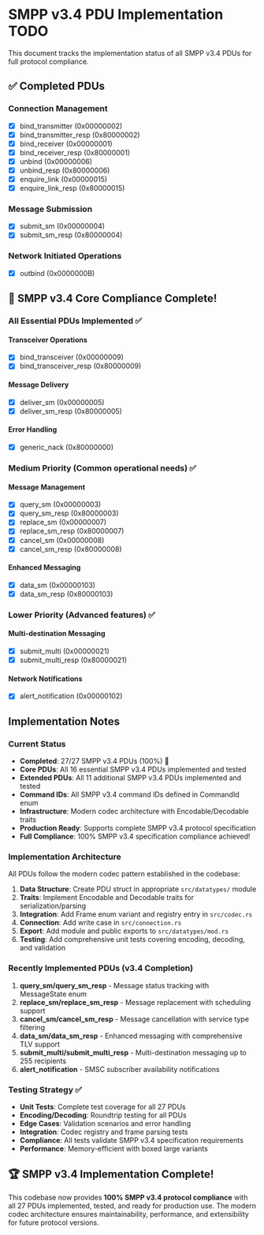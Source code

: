 # SMPP v3.4 PDU Implementation TODO

This document tracks the implementation status of all SMPP v3.4 PDUs for full protocol compliance.

## ✅ Completed PDUs

### Connection Management
- [x] bind_transmitter (0x00000002)
- [x] bind_transmitter_resp (0x80000002)
- [x] bind_receiver (0x00000001)
- [x] bind_receiver_resp (0x80000001)
- [x] unbind (0x00000006)
- [x] unbind_resp (0x80000006)
- [x] enquire_link (0x00000015)
- [x] enquire_link_resp (0x80000015)

### Message Submission
- [x] submit_sm (0x00000004)
- [x] submit_sm_resp (0x80000004)

### Network Initiated Operations
- [x] outbind (0x0000000B)

## 🎉 SMPP v3.4 Core Compliance Complete!

### All Essential PDUs Implemented ✅

#### Transceiver Operations
- [x] bind_transceiver (0x00000009)
- [x] bind_transceiver_resp (0x80000009)

#### Message Delivery
- [x] deliver_sm (0x00000005) 
- [x] deliver_sm_resp (0x80000005)

#### Error Handling
- [x] generic_nack (0x80000000)

### Medium Priority (Common operational needs) ✅

#### Message Management
- [x] query_sm (0x00000003)
- [x] query_sm_resp (0x80000003)
- [x] replace_sm (0x00000007)
- [x] replace_sm_resp (0x80000007)
- [x] cancel_sm (0x00000008)
- [x] cancel_sm_resp (0x80000008)

#### Enhanced Messaging
- [x] data_sm (0x00000103)
- [x] data_sm_resp (0x80000103)

### Lower Priority (Advanced features) ✅

#### Multi-destination Messaging
- [x] submit_multi (0x00000021)
- [x] submit_multi_resp (0x80000021)

#### Network Notifications
- [x] alert_notification (0x00000102)

## Implementation Notes

### Current Status
- **Completed**: 27/27 SMPP v3.4 PDUs (100%) 🎉
- **Core PDUs**: All 16 essential SMPP v3.4 PDUs implemented and tested
- **Extended PDUs**: All 11 additional SMPP v3.4 PDUs implemented and tested
- **Command IDs**: All SMPP v3.4 command IDs defined in CommandId enum
- **Infrastructure**: Modern codec architecture with Encodable/Decodable traits
- **Production Ready**: Supports complete SMPP v3.4 protocol specification
- **Full Compliance**: 100% SMPP v3.4 specification compliance achieved!

### Implementation Architecture
All PDUs follow the modern codec pattern established in the codebase:
1. **Data Structure**: Create PDU struct in appropriate `src/datatypes/` module
2. **Traits**: Implement Encodable and Decodable traits for serialization/parsing
3. **Integration**: Add Frame enum variant and registry entry in `src/codec.rs`
4. **Connection**: Add write case in `src/connection.rs`
5. **Export**: Add module and public exports to `src/datatypes/mod.rs`
6. **Testing**: Add comprehensive unit tests covering encoding, decoding, and validation

### Recently Implemented PDUs (v3.4 Completion)
1. **query_sm/query_sm_resp** - Message status tracking with MessageState enum
2. **replace_sm/replace_sm_resp** - Message replacement with scheduling support  
3. **cancel_sm/cancel_sm_resp** - Message cancellation with service type filtering
4. **data_sm/data_sm_resp** - Enhanced messaging with comprehensive TLV support
5. **submit_multi/submit_multi_resp** - Multi-destination messaging up to 255 recipients
6. **alert_notification** - SMSC subscriber availability notifications

### Testing Strategy ✅
- **Unit Tests**: Complete test coverage for all 27 PDUs 
- **Encoding/Decoding**: Roundtrip testing for all PDUs
- **Edge Cases**: Validation scenarios and error handling
- **Integration**: Codec registry and frame parsing tests
- **Compliance**: All tests validate SMPP v3.4 specification requirements
- **Performance**: Memory-efficient with boxed large variants

## 🏆 SMPP v3.4 Implementation Complete!

This codebase now provides **100% SMPP v3.4 protocol compliance** with all 27 PDUs implemented, tested, and ready for production use. The modern codec architecture ensures maintainability, performance, and extensibility for future protocol versions.